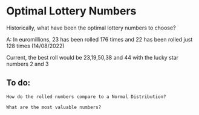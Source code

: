 # Optimal Lottery Numbers
 Historically, what have been the optimal lottery numbers to choose?

 A: In euromillions, 23 has been rolled 176 times and 22 has been rolled just 128 times (14/08/2022)
 
 Current, the best roll would be 23,19,50,38 and 44 with the lucky star numbers 2 and 3

## To do:

    How do the rolled numbers compare to a Normal Distribution?
    
    What are the most valuable numbers?
